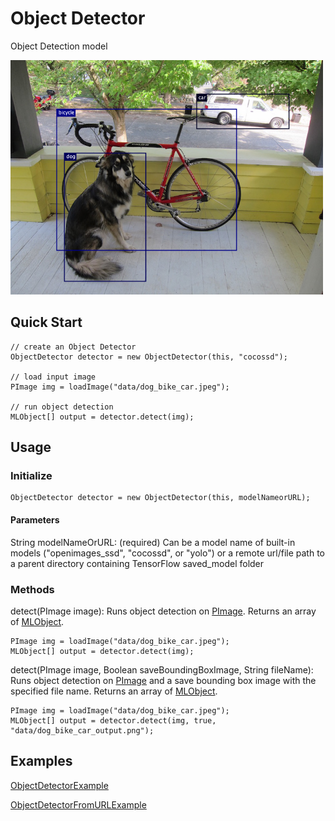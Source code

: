 # Object Detector
Object Detection model 

<img src="../data/object-detector/dog_bike_car_output_from_url.png" width="500">

## Quick Start
```
// create an Object Detector
ObjectDetector detector = new ObjectDetector(this, "cocossd");

// load input image
PImage img = loadImage("data/dog_bike_car.jpeg");

// run object detection
MLObject[] output = detector.detect(img);
```

## Usage
### Initialize
```
ObjectDetector detector = new ObjectDetector(this, modelNameorURL);
```
#### Parameters
String modelNameOrURL: (required) Can be a model name of built-in models ("openimages_ssd", "cocossd", or "yolo") or a remote url/file path to a parent directory containing TensorFlow saved_model folder
### Methods
detect(PImage image): Runs object detection on [PImage](https://processing.org/reference/PImage.html). Returns an array of [MLObject]().
```
PImage img = loadImage("data/dog_bike_car.jpeg");
MLObject[] output = detector.detect(img);
```

detect(PImage image, Boolean saveBoundingBoxImage, String fileName): Runs object detection on [PImage](https://processing.org/reference/PImage.html) and a save bounding box image with the specified file name. Returns an array of [MLObject]().
```
PImage img = loadImage("data/dog_bike_car.jpeg");
MLObject[] output = detector.detect(img, true, "data/dog_bike_car_output.png");
```
## Examples
[ObjectDetectorExample](https://github.com/jjeongin/ml4processing/tree/master/examples/ObjectDetectorExample)

[ObjectDetectorFromURLExample](https://github.com/jjeongin/ml4processing/tree/master/examples/ObjectDetectorfromURLExample)
